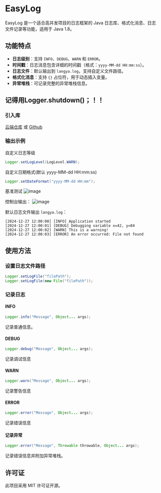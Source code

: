 # EasyLog

EasyLog 是一个适合高并发项目的日志框架的 Java 日志库、格式化消息、日志文件记录等功能，适用于 Java 1.8。

## 功能特点

- **日志级别**：支持 `INFO`、`DEBUG`、`WARN` 和 `ERROR`。
- **时间戳**：日志消息包含详细的时间戳（格式：`yyyy-MM-dd HH:mm:ss`）。
- **日志文件**：默认输出到 `langya.log`，支持自定义文件路径。
- **格式化消息**：支持 `{}` 占位符，用于动态插入变量。
- **异常堆栈**：可记录完整的异常堆栈信息。

## 记得用Logger.shutdown()；！！
### 引入库

[云端仓库](https://jitpack.io/#LangYa466/EasyLog/1.0) 或 [Github](https://github.com/LangYa466/EasyLog/releases)

### 输出示例

自定义日志等级
```java
Logger.setLogLevel(LogLevel.WARN);
```

自定义日期格式(默认 yyyy-MM-dd HH:mm:ss)
```java
Logger.setDateFormat("yyyy-MM-dd HH:mm");
```

基准测试
![image](https://github.com/user-attachments/assets/61db4026-1917-487c-92f7-bfe90c49ff16)

控制台输出：
![image](https://github.com/user-attachments/assets/981d3b7f-3902-45fa-8d64-d30e016a8627)


默认日志文件输出
`langya.log`：

```
[2024-12-27 12:00:00] [INFO] Application started
[2024-12-27 12:00:01] [DEBUG] Debugging variable x=42, y=84
[2024-12-27 12:00:02] [WARN] This is a warning!
[2024-12-27 12:00:03] [ERROR] An error occurred: File not found
```

## 使用方法

### 设置日志文件路径

```java
Logger.setLogFile("filePath");
Logger.setLogFile(new File("filePath"));
```

### 记录日志

#### INFO
```java
Logger.info("Message", Object... args);
```
记录普通信息。

#### DEBUG
```java
Logger.debug("Message", Object... args);
```
记录调试信息

#### WARN
```java
Logger.warn("Message", Object... args);
```
记录警告信息

#### ERROR
```java
Logger.error("Message", Object... args);
```
记录错误信息

#### 记录异常
```java
Logger.error("Message", Throwable throwable, Object... args);
```
记录错误信息并附加异常堆栈。

## 许可证

此项目采用 MIT 许可证开源。
